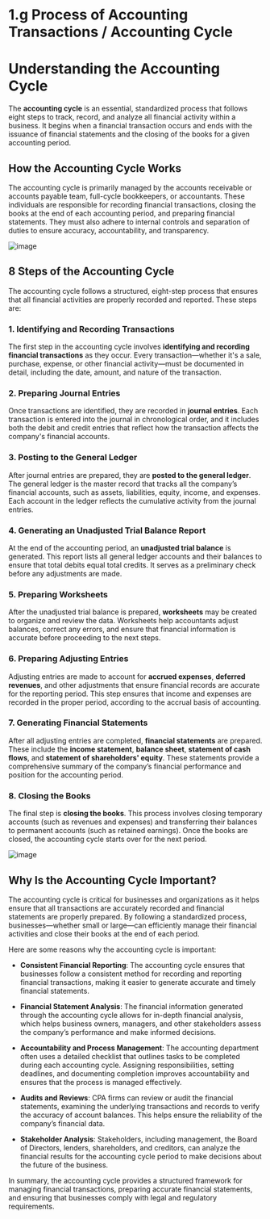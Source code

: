 # 1.g Process of Accounting Transactions / Accounting Cycle

# Understanding the Accounting Cycle

The **accounting cycle** is an essential, standardized process that follows eight steps to track, record, and analyze all financial activity within a business. It begins when a financial transaction occurs and ends with the issuance of financial statements and the closing of the books for a given accounting period.

## How the Accounting Cycle Works

The accounting cycle is primarily managed by the accounts receivable or accounts payable team, full-cycle bookkeepers, or accountants. These individuals are responsible for recording financial transactions, closing the books at the end of each accounting period, and preparing financial statements. They must also adhere to internal controls and separation of duties to ensure accuracy, accountability, and transparency.

![image](https://github.com/user-attachments/assets/d2e870d1-b5a7-463b-a414-1eb01e87eb97)


## 8 Steps of the Accounting Cycle

The accounting cycle follows a structured, eight-step process that ensures that all financial activities are properly recorded and reported. These steps are:

### 1. Identifying and Recording Transactions
The first step in the accounting cycle involves **identifying and recording financial transactions** as they occur. Every transaction—whether it's a sale, purchase, expense, or other financial activity—must be documented in detail, including the date, amount, and nature of the transaction.

### 2. Preparing Journal Entries
Once transactions are identified, they are recorded in **journal entries**. Each transaction is entered into the journal in chronological order, and it includes both the debit and credit entries that reflect how the transaction affects the company's financial accounts.

### 3. Posting to the General Ledger
After journal entries are prepared, they are **posted to the general ledger**. The general ledger is the master record that tracks all the company’s financial accounts, such as assets, liabilities, equity, income, and expenses. Each account in the ledger reflects the cumulative activity from the journal entries.

### 4. Generating an Unadjusted Trial Balance Report
At the end of the accounting period, an **unadjusted trial balance** is generated. This report lists all general ledger accounts and their balances to ensure that total debits equal total credits. It serves as a preliminary check before any adjustments are made.

### 5. Preparing Worksheets
After the unadjusted trial balance is prepared, **worksheets** may be created to organize and review the data. Worksheets help accountants adjust balances, correct any errors, and ensure that financial information is accurate before proceeding to the next steps.

### 6. Preparing Adjusting Entries
Adjusting entries are made to account for **accrued expenses**, **deferred revenues**, and other adjustments that ensure financial records are accurate for the reporting period. This step ensures that income and expenses are recorded in the proper period, according to the accrual basis of accounting.

### 7. Generating Financial Statements
After all adjusting entries are completed, **financial statements** are prepared. These include the **income statement**, **balance sheet**, **statement of cash flows**, and **statement of shareholders' equity**. These statements provide a comprehensive summary of the company’s financial performance and position for the accounting period.

### 8. Closing the Books
The final step is **closing the books**. This process involves closing temporary accounts (such as revenues and expenses) and transferring their balances to permanent accounts (such as retained earnings). Once the books are closed, the accounting cycle starts over for the next period.

![image](https://github.com/user-attachments/assets/f2410a44-7336-47f9-8c57-8ffa590bf8aa)


## Why Is the Accounting Cycle Important?

The accounting cycle is critical for businesses and organizations as it helps ensure that all transactions are accurately recorded and financial statements are properly prepared. By following a standardized process, businesses—whether small or large—can efficiently manage their financial activities and close their books at the end of each period.

Here are some reasons why the accounting cycle is important:

- **Consistent Financial Reporting**: The accounting cycle ensures that businesses follow a consistent method for recording and reporting financial transactions, making it easier to generate accurate and timely financial statements.
  
- **Financial Statement Analysis**: The financial information generated through the accounting cycle allows for in-depth financial analysis, which helps business owners, managers, and other stakeholders assess the company’s performance and make informed decisions.

- **Accountability and Process Management**: The accounting department often uses a detailed checklist that outlines tasks to be completed during each accounting cycle. Assigning responsibilities, setting deadlines, and documenting completion improves accountability and ensures that the process is managed effectively.

- **Audits and Reviews**: CPA firms can review or audit the financial statements, examining the underlying transactions and records to verify the accuracy of account balances. This helps ensure the reliability of the company’s financial data.

- **Stakeholder Analysis**: Stakeholders, including management, the Board of Directors, lenders, shareholders, and creditors, can analyze the financial results for the accounting cycle period to make decisions about the future of the business.

In summary, the accounting cycle provides a structured framework for managing financial transactions, preparing accurate financial statements, and ensuring that businesses comply with legal and regulatory requirements.
